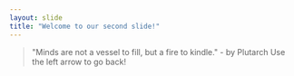 ```yaml
---
layout: slide
title: "Welcome to our second slide!"
---
```

>"Minds are not a vessel to fill, but a fire to kindle." - by Plutarch
Use the left arrow to go back!
